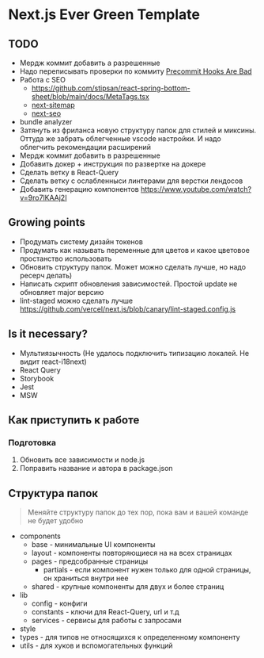 # Next.js Ever Green Template

## TODO

- Мердж коммит добавить а разрешенные
- Надо переписывать проверки по коммиту [Precommit Hooks Are Bad](https://www.youtube.com/watch?v=RAelLqnnOp0)
- Работа с SEO
    - <https://github.com/stipsan/react-spring-bottom-sheet/blob/main/docs/MetaTags.tsx>
    - [next-sitemap](https://github.com/iamvishnusankar/next-sitemap)
    - [next-seo](https://github.com/garmeeh/next-seo)
- bundle analyzer
- Затянуть из фриланса новую структуру папок для стилей и миксины. Оттуда же забрать облегченные vscode настройки. И надо облегчить рекомендации расширений
- Мердж коммит добавить в разрешенные
- Добавить докер + инструкция по развертке на докере
- Сделать ветку в React-Query
- Сделать ветку с ослабленныси линтерами для верстки лендосов
- Добавить генерацию компонентов <https://www.youtube.com/watch?v=9ro7lKAAj2I>

## Growing points

- Продумать систему дизайн токенов
- Продумать как называть переменные для цветов и какое цветовое простанство использовать
- Обновить структуру папок. Может можно сделать лучше, но надо ресерч делать)
- Написать скрипт обновления зависимостей. Простой update не обновляет major версию
- lint-staged можно сделать лучше <https://github.com/vercel/next.js/blob/canary/lint-staged.config.js>

## Is it necessary?

- Мультиязычность (Не удалось подключить типизацию локалей. Не видит react-i18next)
- React Query
- Storybook
- Jest
- MSW

## Как приступить к работе

### Подготовка

1. Обновить все зависимости и node.js
2. Поправить название и автора в package.json

## Структура папок

> Меняйте структуру папок до тех пор, пока вам и вашей команде не будет удобно

- components
    - base - минимальные UI компоненты
    - layout - компоненты повторяющиеся на на всех страницах
    - pages - предсобранные страницы
        - partials - если компонент нужен только для одной страницы, он храниться внутри нее
    - shared - крупные компоненты для двух и более страниц
- lib
    - config - конфиги
    - constants - ключи для React-Query, url и т.д
    - services - сервисы для работы с запросами
- style
- types - для типов не относящихся к определенному компоненту
- utils - для хуков и вспомогательных функций
